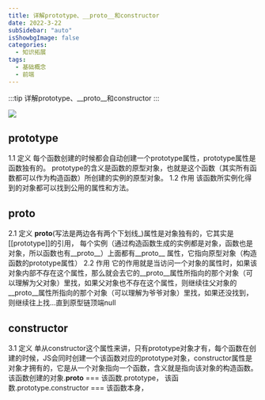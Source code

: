 ```yaml
---
title: 详解prototype、__proto__和constructor
date: 2022-3-22
subSidebar: "auto"
isShowbgImage: false
categories:
  - 知识拓展
tags: 
  - 基础概念
  - 前端
---
```

:::tip
详解prototype、__proto__和constructor
:::

![](/原型链.jpg)
## prototype
1.1 定义
每个函数创建的时候都会自动创建一个prototype属性，prototype属性是函数独有的。
prototype的含义是函数的原型对象，也就是这个函数（其实所有函数都可以作为构造函数）所创建的实例的原型对象。
1.2 作用
该函数所实例化得到的对象都可以找到公用的属性和方法。

## __proto__
2.1 定义
__proto__(写法是两边各有两个下划线_)属性是对象独有的，它其实是[[prototype]]的引用， 每个实例（通过构造函数生成的实例都是对象，函数也是对象，所以函数也有__proto__）上面都有__proto__ 属性，它指向原型对象（构造函数的prototype属性）
2.2 作用
它的作用就是当访问一个对象的属性时，如果该对象内部不存在这个属性，那么就会去它的__proto__属性所指向的那个对象（可以理解为父对象）里找，如果父对象也不存在这个属性，则继续往父对象的__proto__属性所指向的那个对象（可以理解为爷爷对象）里找，如果还没找到，则继续往上找…直到原型链顶端null

## constructor
3.1 定义
单从constructor这个属性来讲，只有prototype对象才有，每个函数在创建的时候，JS会同时创建一个该函数对应的prototype对象，constructor属性是对象才拥有的，它是从一个对象指向一个函数，含义就是指向该对象的构造函数。
该函数创建的对象.__proto__ === 该函数.prototype，
该函数.prototype.constructor === 该函数本身，